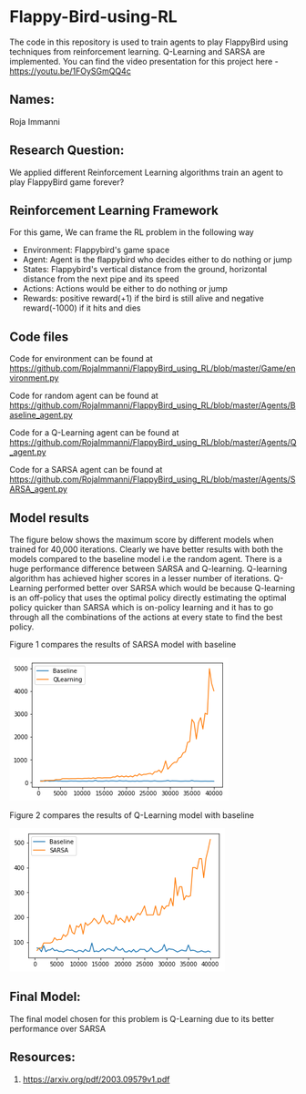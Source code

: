 # Flappy-Bird-using-RL
The code in this repository is used to train agents to play FlappyBird using techniques from reinforcement learning. Q-Learning and SARSA are implemented.
You can find the video presentation for this project here - https://youtu.be/1FOySGmQQ4c

## Names:
Roja Immanni

## Research Question:
We applied different Reinforcement Learning algorithms train an agent to play FlappyBird game forever?

## Reinforcement Learning Framework
For this game, We can frame the RL problem in the following way
- Environment: Flappybird's game space
- Agent: Agent is the flappybird who decides either to do nothing or jump
- States: Flappybird's vertical distance from the ground, horizontal distance from the next pipe and its speed
- Actions: Actions would be either to do nothing or jump
- Rewards: positive reward(+1) if the bird is still alive and negative reward(-1000) if it hits and dies

## Code files
Code for environment can be found at https://github.com/RojaImmanni/FlappyBird_using_RL/blob/master/Game/environment.py

Code for random agent can be found at https://github.com/RojaImmanni/FlappyBird_using_RL/blob/master/Agents/Baseline_agent.py

Code for a Q-Learning agent can be found at https://github.com/RojaImmanni/FlappyBird_using_RL/blob/master/Agents/Q_agent.py

Code for a SARSA agent can be found at https://github.com/RojaImmanni/FlappyBird_using_RL/blob/master/Agents/SARSA_agent.py

## Model results
The figure below shows the maximum score by different models when trained for 40,000 iterations. Clearly we have better results with both the models compared to the baseline model i.e the random agent. There is a huge performance difference between SARSA and Q-learning. Q-learning algorithm has achieved higher scores in a lesser number of iterations. Q-Learning performed better over SARSA which would be because Q-learning is an off-policy that uses the optimal policy directly estimating the optimal policy quicker than SARSA which is on-policy learning and it has to go through all the combinations of the actions at every state to find the best policy.

Figure 1 compares the results of SARSA model with baseline

![](Images/Q.png)

Figure 2 compares the results of Q-Learning model with baseline

![](Images/SARSA.png)

## Final Model:
The final model chosen for this problem is Q-Learning due to its better performance over SARSA


## Resources:
1. https://arxiv.org/pdf/2003.09579v1.pdf
